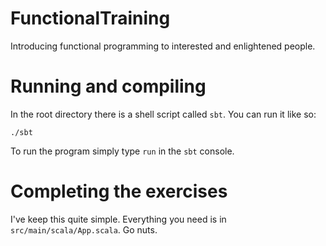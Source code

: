 FunctionalTraining
==================

Introducing functional programming to interested and enlightened people.

# Running and compiling

In the root directory there is a shell script called `sbt`.  You can run it like so:

	./sbt

To run the program simply type `run` in the `sbt` console.

# Completing the exercises

I've keep this quite simple.  Everything you need is in `src/main/scala/App.scala`.  Go nuts.